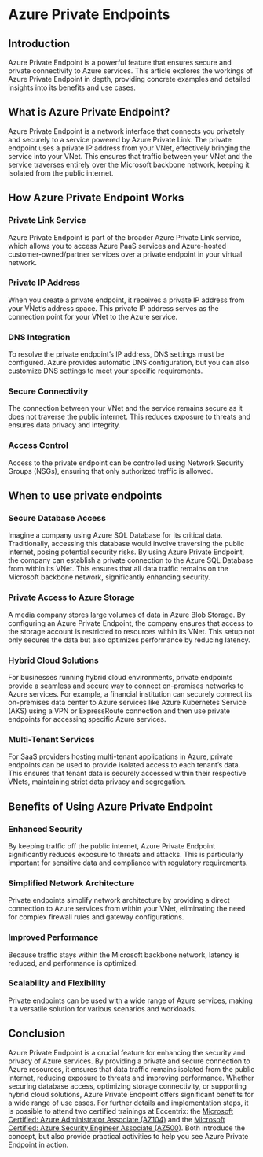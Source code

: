 # Azure Private Endpoints 
## Introduction

Azure Private Endpoint is a powerful feature that ensures secure and private connectivity to Azure services. This article explores the workings of Azure Private Endpoint in depth, providing concrete examples and detailed insights into its benefits and use cases. 

## What is Azure Private Endpoint?

Azure Private Endpoint is a network interface that connects you privately and securely to a service powered by Azure Private Link. The private endpoint uses a private IP address from your VNet, effectively bringing the service into your VNet. This ensures that traffic between your VNet and the service traverses entirely over the Microsoft backbone network, keeping it isolated from the public internet.
 
## How Azure Private Endpoint Works

### Private Link Service
Azure Private Endpoint is part of the broader Azure Private Link service, which allows you to access Azure PaaS services and Azure-hosted customer-owned/partner services over a private endpoint in your virtual network.

### Private IP Address
When you create a private endpoint, it receives a private IP address from your VNet’s address space. This private IP address serves as the connection point for your VNet to the Azure service.

### DNS Integration
To resolve the private endpoint’s IP address, DNS settings must be configured. Azure provides automatic DNS configuration, but you can also customize DNS settings to meet your specific requirements.

### Secure Connectivity
The connection between your VNet and the service remains secure as it does not traverse the public internet. This reduces exposure to threats and ensures data privacy and integrity.

### Access Control
Access to the private endpoint can be controlled using Network Security Groups (NSGs), ensuring that only authorized traffic is allowed.

## When to use private endpoints

### Secure Database Access

Imagine a company using Azure SQL Database for its critical data. Traditionally, accessing this database would involve traversing the public internet, posing potential security risks. By using Azure Private Endpoint, the company can establish a private connection to the Azure SQL Database from within its VNet. This ensures that all data traffic remains on the Microsoft backbone network, significantly enhancing security.

### Private Access to Azure Storage

A media company stores large volumes of data in Azure Blob Storage. By configuring an Azure Private Endpoint, the company ensures that access to the storage account is restricted to resources within its VNet. This setup not only secures the data but also optimizes performance by reducing latency.

### Hybrid Cloud Solutions

For businesses running hybrid cloud environments, private endpoints provide a seamless and secure way to connect on-premises networks to Azure services. For example, a financial institution can securely connect its on-premises data center to Azure services like Azure Kubernetes Service (AKS) using a VPN or ExpressRoute connection and then use private endpoints for accessing specific Azure services.

### Multi-Tenant Services

For SaaS providers hosting multi-tenant applications in Azure, private endpoints can be used to provide isolated access to each tenant’s data. This ensures that tenant data is securely accessed within their respective VNets, maintaining strict data privacy and segregation.

## Benefits of Using Azure Private Endpoint

### Enhanced Security
By keeping traffic off the public internet, Azure Private Endpoint significantly reduces exposure to threats and attacks. This is particularly important for sensitive data and compliance with regulatory requirements.

### Simplified Network Architecture
Private endpoints simplify network architecture by providing a direct connection to Azure services from within your VNet, eliminating the need for complex firewall rules and gateway configurations.

### Improved Performance
Because traffic stays within the Microsoft backbone network, latency is reduced, and performance is optimized.

### Scalability and Flexibility
Private endpoints can be used with a wide range of Azure services, making it a versatile solution for various scenarios and workloads.

## Conclusion

Azure Private Endpoint is a crucial feature for enhancing the security and privacy of Azure services. By providing a private and secure connection to Azure resources, it ensures that data traffic remains isolated from the public internet, reducing exposure to threats and improving performance. Whether securing database access, optimizing storage connectivity, or supporting hybrid cloud solutions, Azure Private Endpoint offers significant benefits for a wide range of use cases. For further details and implementation steps, it is possible to attend two certified trainings at Eccentrix: the [Microsoft Certified: Azure Administrator Associate (AZ104)](https://www.eccentrix.ca/en/courses/microsoft/azure/microsoft-certified-azure-administrator-associate-az104)  and the [Microsoft Certified: Azure Security Engineer Associate (AZ500)](https://www.eccentrix.ca/en/courses/microsoft/security/microsoft-certified-azure-security-engineer-associate-az500). Both introduce the concept, but also provide practical activities to help you see Azure Private Endpoint in action.

